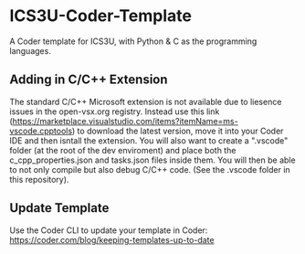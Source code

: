 # ICS3U-Coder-Template
A Coder template for ICS3U, with Python &amp; C as the programming languages.

## Adding in C/C++ Extension
The standard C/C++ Microsoft extension is not available due to liesence issues in the open-vsx.org registry. Instead use this link (https://marketplace.visualstudio.com/items?itemName=ms-vscode.cpptools) to download the latest version, move it into your Coder IDE and then isntall the extension. You will also want to create a ".vscode" folder (at the root of the dev enviroment) and place both the c_cpp_properties.json and tasks.json files inside them. You will then be able to not only compile but also debug C/C++ code. (See the .vscode folder in this repository).

## Update Template
Use the Coder CLI to update your template in Coder: https://coder.com/blog/keeping-templates-up-to-date
